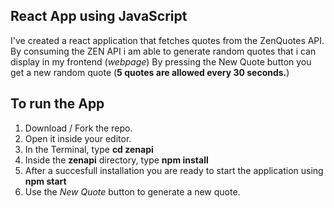 ## React App using JavaScript

I've created a react application that fetches quotes from the ZenQuotes API.
By consuming the ZEN API i am able to generate random quotes that i can display in my frontend (*webpage*)
By pressing the New Quote button you get a new random quote (**5 quotes are allowed every 30 seconds.**)

## To run the App
1. Download / Fork the repo.
2. Open it inside your editor.
3. In the Terminal, type **cd zenapi**
4. Inside the **zenapi** directory, type **npm install**
5. After a succesfull installation you are ready to start the application using **npm start**
6. Use the *New Quote* button to generate a new quote.